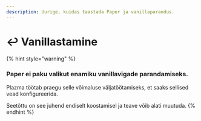 ```yaml
---
description: Uurige, kuidas taastada Paper ja vanillaparandus.
---
```


# ↩️ Vanillastamine

{% hint style="warning" %}

### Paper ei paku valikut enamiku vanillavigade parandamiseks.

Plazma töötab praegu selle võimaluse väljatöötamiseks, et saaks sellised vead konfigureerida.

Seetõttu on see juhend endiselt koostamisel ja teave võib alati muutuda.
{% endhint %}
